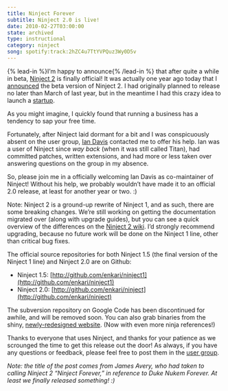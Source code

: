 ```yaml
---
title: Ninject Forever
subtitle: Ninject 2.0 is live!
date: 2010-02-27T03:00:00
state: archived
type: instructional
category: ninject
song: spotify:track:2hZC4u7TtYVPQuz3Wy0D5v
---
```


{% lead-in %}I’m happy to announce{% /lead-in %} that after quite a while in beta, [Ninject 2](http://ninject.org/) is finally official! It was actually one year ago today that I [announced](/2009/ninject-2-reaches-beta/) the beta version of Ninject 2. I had originally planned to release no later than March of last year, but in the meantime I had this crazy idea to launch a [startup](http://agilezen.com/).

As you might imagine, I quickly found that running a business has a tendency to sap your free time.

Fortunately, after Ninject laid dormant for a bit and I was conspicuously absent on the user group, [Ian Davis](http://innovatian.com/) contacted me to offer his help. Ian was a user of Ninject since _way back_ (when it was still called Titan), had committed patches, written extensions, and had more or less taken over answering questions on the group in my absence.

So, please join me in a officially welcoming Ian Davis as co-maintainer of Ninject! Without his help, we probably wouldn’t have made it to an official 2.0 release, at least for another year or two. :)

Note: Ninject 2 is a ground-up rewrite of Ninject 1, and as such, there are some breaking changes. We’re still working on getting the documentation migrated over (along with upgrade guides), but you can see a quick overview of the differences on the [Ninject 2 wiki](http://wiki.github.com/enkari/ninject/changes-in-ninject-2). I’d strongly recommend upgrading, because no future work will be done on the Ninject 1 line, other than critical bug fixes.

The official source repositories for both Ninject 1.5 (the final version of the Ninject 1 line) and Ninject 2.0 are on Github:

- Ninject 1.5: [http://github.com/enkari/ninject1](http://github.com/enkari/ninject1)
- Ninject 2.0: [http://github.com/enkari/ninject](http://github.com/enkari/ninject)

The subversion repository on Google Code has been discontinued for awhile, and will be removed soon. You can also grab binaries from the shiny, [newly-redesigned website](http://ninject.org/). (Now with even more ninja references!)

Thanks to everyone that uses Ninject, and thanks for your patience as we scrounged the time to get this release out the door! As always, if you have any questions or feedback, please feel free to post them in the [user group](http://groups.google.com/group/ninject).

_Note: the title of the post comes from James Avery, who had taken to calling Ninject 2 “Ninject Forever,” in reference to Duke Nukem Forever. At least we finally released something! :)_
